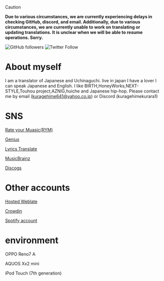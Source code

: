 > [!CAUTION]
> **Due to various circumstances, we are currently experiencing delays in checking GitHub, discord, and email.
Additionally, due to various circumstances, we are currently unable to work on translating or updating translations.
It is unclear when we will be able to resume operations. Sorry.**

<img alt="GitHub followers" src="https://img.shields.io/github/followers/kuragehimekurara1?style=social">
<img alt="Twitter Follow" src="https://img.shields.io/twitter/follow/plicyvimeo?style=social">

# About myself
I am a translator of Japanese and Uchinaguchi.
live in japan
I have a lover
I can speak Japanese and English.
I like BIRTH,HoneyWorks,NEXT-STYLE,Touhou project,AZNIG,huiche and Japanese hip-hop.
Please contact me by email (kuragehime641@yahoo.co.jp) or Discord (kuragehimekurara1)

# SNS

[Rate your Muasic(RYM)](https://rateyourmusic.com/~kuragehimekurara1)

[Genius](https://genius.com/kuragehime)

[Lyrics Translate](https://lyricstranslate.com/en/translator/kuragehime)

[MusicBrainz](https://musicbrainz.org/user/%E6%B5%B7%E6%9C%88%E5%A7%AB)

[Discogs](https://www.discogs.com/ja/user/kuragehime)

# Other accounts 

[Hosted Weblate](https://hosted.weblate.org/user/kuragehimekurara1/)  

[Crowdin](https://crowdin.com/profile/kuragehimekurara1)

[Spotify account](https://open.spotify.com/user/6sypf2uehf86m8q3k6mxtqeke?si=s-NxUEBiSYyWRcgsQBaTMA&utm_source=copy-link)

# environment

OPPO Reno7 A

AQUOS Xx2 mini

iPod Touch (7th generation)